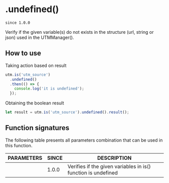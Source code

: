 # .undefined()

`since 1.0.0`

Verify if the given variable(s) do not exists in the structure (url, string or json) used in the UTMManager().

## How to use

Taking action based on result

```js
utm.is('utm_source')
  .undefined()
  .then(() => {
    console.log('it is undefined');
  });
```

Obtaining the boolean result

```js
let result = utm.is('utm_source').undefined().result();
```

## Function signatures

The following table presents all parameters combination that can be used in this function.

| PARAMETERS | SINCE | DESCRIPTION |
| ---------- | ----- | ----------- |
|            | 1.0.0 | Verifies if the given variables in is() function is undefined |
